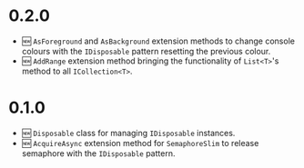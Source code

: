# 0.2.0
- 🆕 `AsForeground` and `AsBackground` extension methods to change console
  colours with the `IDisposable` pattern resetting the previous colour.
- 🆕 `AddRange` extension method bringing the functionality of `List<T>`'s
  method to all `ICollection<T>`.

# 0.1.0
- 🆕 `Disposable` class for managing `IDisposable` instances.
- 🆕 `AcquireAsync` extension method for `SemaphoreSlim` to release semaphore
  with the `IDisposable` pattern.
